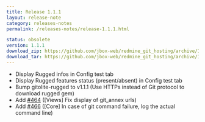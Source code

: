 ```yaml
---
title: Release 1.1.1
layout: release-note
category: releases-notes
permalink: /releases-notes/release-1.1.1.html

status: obsolete
version: 1.1.1
download_zip: https://github.com/jbox-web/redmine_git_hosting/archive/1.1.1.zip
download_tar: https://github.com/jbox-web/redmine_git_hosting/archive/1.1.1.tar.gz
---
```


* Display Rugged infos in Config test tab
* Display Rugged features status (present/absent) in Config test tab
* Bump gitolite-rugged to v1.1.1 (Use HTTPs instead of Git protocol to download rugged gem)
* Add [#464](https://github.com/jbox-web/redmine_git_hosting/pull/464) ([Views] Fix display of git_annex urls)
* Add [#466](https://github.com/jbox-web/redmine_git_hosting/pull/466) ([Core] In case of git command failure, log the actual command line)
